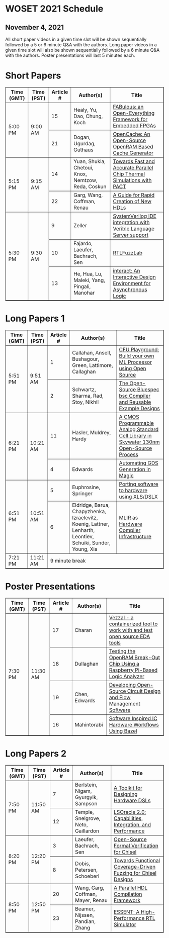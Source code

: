 # WOSET 2021 Schedule
## November 4, 2021
All short paper videos in a given time slot will be shown sequentially followed by a 5 or 6 minute Q&A with the authors. Long paper videos in a given time slot will also be shown sequentially followed by a 6 minute Q&A with the authors. Poster presentations will last 5 minutes each.


# Short Papers

<table border="1">
<thead>
<tr>
<th>Time (GMT)</th>
<th>Time (PST)</th>
<th>Article #</th>
<th>Author(s)</th>
<th>Title</th>
</tr>
</thead>
<tbody>
<tr>
<td rowspan=2>5:00 PM</td>
<td rowspan=2>9:00 AM</td>
<td>15</td>
<td>Healy, Yu, Dao, Chung, Koch</td>
<td><a href="https://woset-workshop.github.io/WOSET2021.html#article-15">FABulous: an Open-Everything Framework for Embedded FPGAs</a></td>
</tr>
<tr>
<td>21</td>
<td>Dogan, Ugurdag, Guthaus</td>
<td><a href="https://woset-workshop.github.io/WOSET2021.html#article-21">OpenCache: An Open-Source OpenRAM Based Cache Generator</a></td>
</tr>
<tr>
<td rowspan=2>5:15 PM</td>
<td rowspan=2>9:15 AM</td>
<td>14</td>
<td>Yuan, Shukla, Chetoui, Knox, Nemtzow, Reda,  Coskun</td>
<td><a href="https://woset-workshop.github.io/WOSET2021.html#article-14">Towards Fast and Accurate Parallel Chip Thermal Simulations with PACT</a></td>
</tr>
<tr>
<td>22</td>
<td>Garg, Wang, Coffman, Renau</td>
<td><a href="https://woset-workshop.github.io/WOSET2021.html#article-22">A Guide for Rapid Creation of New HDLs</a></td>
</tr>
<tr>
<td rowspan=3>5:30 PM</td>
<td rowspan=3>9:30 AM</td>
<td>9</td>
<td>Zeller</td>
<td><a href="https://woset-workshop.github.io/WOSET2021.html#article-9">SystemVerilog IDE integration with Verible Language Server support</a></td>
</tr>
<tr>
<td>10</td>
<td>Fajardo, Laeufer, Bachrach, Sen</td>
<td><a href="https://woset-workshop.github.io/WOSET2021.html#article-10">RTLFuzzLab</a></td>
</tr>
<tr>
<td>13</td>
<td>He, Hua, Lu, Maleki, Yang, Pingali, Manohar</td>
<td><a href="https://woset-workshop.github.io/WOSET2021.html#article-13">interact: An Interactive Design Environment for Asynchronous Logic</a></td>
</tr>
</tbody>
</table>
 
# Long Papers 1

<table border="1">
<thead>
<tr>
<th>Time (GMT)</th>
<th>Time (PST)</th>
<th>Article #</th>
<th>Author(s)</th>
<th>Title</th>
</tr>
</thead>
<tbody>
<tr>
<td rowspan=2>5:51 PM</td>
<td rowspan=2>9:51 AM</td>
<td>1</td>
<td>Callahan, Ansell, Bushagour, Green, Lattimore, Callaghan</td>
<td><a href="https://woset-workshop.github.io/WOSET2021.html#article-1">CFU Playground: Build your own ML Processor using Open Source</a></td>
</tr>
<tr>
<td>2</td>
<td>Schwartz, Sharma, Rad, Stoy, Nikhil</td>
<td><a href="https://woset-workshop.github.io/WOSET2021.html#article-2">The Open-Source Bluespec bsc Compiler and Reusable Example Designs</a></td>
</tr>
<tr>
<td rowspan=2>6:21 PM</td>
<td rowspan=2>10:21 AM</td>
<td>11</td>
<td>Hasler, Muldrey, Hardy</td>
<td><a href="https://woset-workshop.github.io/WOSET2021.html#article-11">A CMOS Programmable Analog Standard Cell Library in Skywater 130nm Open-Source Process</a></td>
</tr>
<tr>
<td>4</td>
<td>Edwards</td>
<td><a href="https://woset-workshop.github.io/WOSET2021.html#article-4">Automating GDS Generation in Magic</a></td>
</tr>
<tr>
<td rowspan=2>6:51 PM</td>
<td rowspan=2>10:51 AM</td>
<td>5</td>
<td>Euphrosine, Springer</td>
<td><a href="https://woset-workshop.github.io/WOSET2021.html#article-5">Porting software to hardware using XLS/DSLX</a></td>
</tr>
<tr>
<td>6</td>
<td>Eldridge, Barua, Chapyzhenka, Izraelevitz, Koenig, Lattner, Lenharth, Leontiev, Schuiki, Sunder, Young, Xia</td>
<td><a href="https://woset-workshop.github.io/WOSET2021.html#article-6">MLIR as Hardware Compiler Infrastructure</a></td>
</tr>
<tr>
<td rowspan=2>7:21 PM</td>
<td rowspan=2>11:21 AM</td>
<td colspan=3>9 minute break</td>
</tr>
</tbody>
</table>

# Poster Presentations 

<table border="1">
<thead>
<tr>
<th>Time (GMT)</th>
<th>Time (PST)</th>
<th>Article #</th>
<th>Author(s)</th>
<th>Title</th>
</tr>
</thead>
<tbody>
<tr>
<td rowspan=4>7:30 PM</td>
<td rowspan=4>11:30 AM</td>
<td>17</td>
<td>Charan</td>
<td><a href="https://woset-workshop.github.io/WOSET2021.html#article-17">Vezzal - a containerized tool to work with and test open source EDA tools</a></td>
</tr>
<tr>
<td>18</td>
<td>Dullaghan</td>
<td><a href="https://woset-workshop.github.io/WOSET2021.html#article-18">Testing the OpenRAM Break-Out Chip Using a Raspberry Pi-Based Logic Analyzer</a></td>
</tr>
<tr>
<td>19</td>
<td>Chen, Edwards</td>
<td><a href="https://woset-workshop.github.io/WOSET2021.html#article-19">Developing Open-Source Circuit Design and Flow Management Software</a></td>
</tr>
<tr>
<td>16</td>
<td>Mahintorabi</td>
<td><a href="https://woset-workshop.github.io/WOSET2021.html#article-16">Software Inspired IC Hardware Workflows Using Bazel</a></td>
</tr>
</tbody>
</table>

# Long Papers 2

<table border="1">
<thead>
<tr>
<th>Time (GMT)</th>
<th>Time (PST)</th>
<th>Article #</th>
<th>Author(s)</th>
<th>Title</th>
</tr>
</thead>
<tbody>
<tr>
<td rowspan=2>7:50 PM</td>
<td rowspan=2>11:50 AM</td>
<td>7</td>
<td>Berlstein, Nigam, Gyurgyik, Sampson</td>
<td><a href="https://woset-workshop.github.io/WOSET2021.html#article-7">A Toolkit for Designing Hardware DSLs</a></td>
</tr>
<tr>
<td>12</td>
<td>Temple, Snelgrove, Neto, Gaillardon</td>
<td><a href="https://woset-workshop.github.io/WOSET2021.html#article-12">LSOracle 2.0: Capabilities, Integration, and Performance</a></td>
</tr>
<tr>
<td rowspan=2>8:20 PM</td>
<td rowspan=2>12:20 PM</td>
<td>3</td>
<td>Laeufer, Bachrach, Sen</td>
<td><a href="https://woset-workshop.github.io/WOSET2021.html#article-3">Open-Source Formal Verification for Chisel</a></td>
</tr>
<tr>
<td>8</td>
<td>Dobis, Petersen, Schoeberl</td>
<td><a href="https://woset-workshop.github.io/WOSET2021.html#article-8">Towards Functional Coverage-Driven Fuzzing for Chisel Designs</a></td>
</tr>
<tr>
<td rowspan=2>8:50 PM</td>
<td rowspan=2>12:50 PM</td>
<td>20</td>
<td>Wang, Garg, Coffman, Mayer, Renau</td>
<td><a href="https://woset-workshop.github.io/WOSET2021.html#article-20">A Parallel HDL Compilation Framework</a></td>
</tr>
<tr>
<td>23</td>
<td>Beamer, Nijssen, Pandian, Zhang</td>
<td><a href="https://woset-workshop.github.io/WOSET2021.html#article-23">ESSENT: A High-Performance RTL Simulator</a></td>
</tr>
</tbody>
</table>

